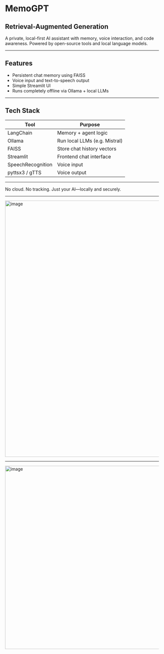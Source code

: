 # MemoGPT

## Retrieval-Augmented Generation 

A private, local-first AI assistant with memory, voice interaction, and code awareness. Powered by open-source tools and local language models.

---

## Features

- Persistent chat memory using FAISS  
- Voice input and text-to-speech output  
- Simple Streamlit UI  
- Runs completely offline via Ollama + local LLMs

---

## Tech Stack

| Tool              | Purpose                      |
|------------------|------------------------------|
| LangChain         | Memory + agent logic         |
| Ollama            | Run local LLMs (e.g. Mistral)|
| FAISS             | Store chat history vectors   |
| Streamlit         | Frontend chat interface      |
| SpeechRecognition | Voice input                  |
| pyttsx3 / gTTS    | Voice output                 |


---

No cloud. No tracking. Just your AI—locally and securely.


---
<img width="1887" height="839" alt="image" src="https://github.com/user-attachments/assets/a3d4bd9d-3d19-4257-a74b-5cfa0d15b2e9" />

---

<img width="1671" height="600" alt="image" src="https://github.com/user-attachments/assets/7a4d5295-0da0-47f8-9534-4eff282c1607" />


